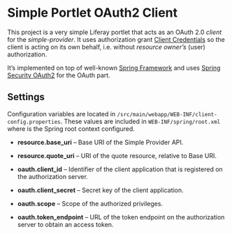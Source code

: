 Simple Portlet OAuth2 Client
============================

This project is a very simple Liferay portlet that acts as an OAuth 2.0 _client_ for the _simple-provider_. It uses authorization grant [Client Credentials](http://tools.ietf.org/html/rfc6749#section-1.3.4) so the client is acting on its own behalf, i.e. without _resource owner’s_ (user) authorization.

It’s implemented on top of well-known [Spring Framework][spring-framework] and uses [Spring Security OAuth2][spring-security-oauth] for the OAuth part.


Settings
--------

Configuration variables are located in `/src/main/webapp/WEB-INF/client-config.properties`. These values are included in `WEB-INF/spring/root.xml` where is the Spring root context configured.

* **resource.base_uri** – Base URI of the Simple Provider API.
* **resource.quote_uri** – URI of the quote resource, relative to Base URI.

* **oauth.client_id** – Identifier of the client application that is registered on the authorization server.
* **oauth.client_secret** – Secret key of the client application.
* **oauth.scope** – Scope of the authorized privileges.
* **oauth.token_endpoint** – URL of the token endpoint on the authorization server to obtain an access token.


[spring-framework]: http://www.springsource.org/spring-framework
[spring-security-oauth]: http://www.springsource.org/spring-security-oauth
